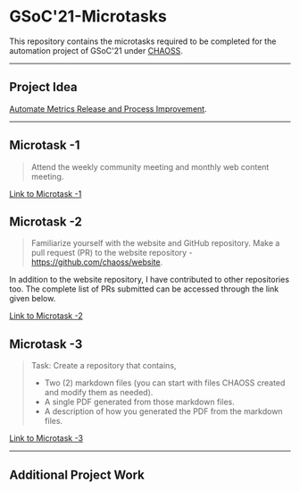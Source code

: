 # GSoC'21-Microtasks

This repository contains the microtasks required to be completed for the automation project of GSoC'21 under [CHAOSS](https://github.com/chaoss).
____

 ## Project Idea
 [Automate Metrics Release and Process Improvement](https://github.com/chaoss/website/issues/537).
____

## Microtask -1

> Attend the weekly community meeting and monthly web content meeting.


[Link to Microtask -1](Microtask-1)

## Microtask -2

> Familiarize yourself with the website and GitHub repository. Make a pull request (PR) to the website repository - https://github.com/chaoss/website.

In addition to the website repository, I have contributed to other repositories too. The complete list of PRs submitted can be accessed through the link given below.

[Link to Microtask -2](Microtask-2)

## Microtask -3

> Task: Create a repository that contains,
> * Two (2) markdown files (you can start with files CHAOSS created and modify them as needed).
> * A single PDF generated from those markdown files.
> * A description of how you generated the PDF from the markdown files. 


[Link to Microtask -3](Microtask-3)

___

## Additional Project Work
 